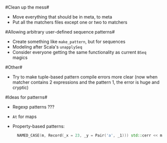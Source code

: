 #Clean up the mess#
- Move everything that should be in meta, to meta
- Put all the matchers files except one or two to matchers

#Allowing arbitrary user-defined sequence patterns#
- Create something like `make_pattern`, but for sequences
- Modeling after Scala's `unapplySeq`
- Consider everyone getting the same functionality as current `BSeq` magics

#Other#
- Try to make tuple-based pattern compile errors more clear (now when matcher
  contains 2 expressions and the pattern 1, the error is huge and cryptic)

#Ideas for patterns#
- Regexp patterns ???
- `At` for maps
- Property-based patterns:
  
  ```cpp
    NAMED_CASE(m, Record(_x = 23, _y = Pair('a', _1))) std::cerr << m->_1 << std::endl;
  ```

